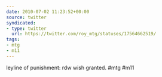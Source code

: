 ```yaml
---
date: 2010-07-02 11:23:52+00:00
source: twitter
syndicated:
- type: twitter
  url: https://twitter.com/roy_mtg/statuses/17564662519/
tags:
- mtg
- m11
---
```


leyline of punishment: rdw wish granted. #mtg #m11